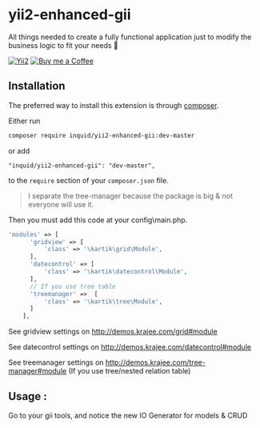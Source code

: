 # yii2-enhanced-gii
All things needed to create a fully functional application just to modify the business logic to fit your needs 🚀

[![Yii2](https://img.shields.io/badge/Powered_by-Yii_Framework-green.svg?style=flat)](http://www.yiiframework.com/)
[![Buy me a Coffee](https://www.buymeacoffee.com/assets/img/custom_images/orange_img.png)](https://www.buymeacoffee.com/inquid)

## Installation

The preferred way to install this extension is through [composer](http://getcomposer.org/download/).

Either run

```bash
composer require inquid/yii2-enhanced-gii:dev-master
```

or add

```
"inquid/yii2-enhanced-gii": "dev-master",
```

to the `require` section of your `composer.json` file.

> I separate the tree-manager because the package is big & not everyone will use it.

Then you must add this code at your config\main.php.

```php
'modules' => [
      'gridview' => [
          'class' => '\kartik\grid\Module',
      ],
      'datecontrol' => [
          'class' => '\kartik\datecontrol\Module',
      ],
      // If you use tree table
      'treemanager' =>  [
          'class' => '\kartik\tree\Module',
      ]
    ],
```
See gridview settings on http://demos.krajee.com/grid#module

See datecontrol settings on http://demos.krajee.com/datecontrol#module

See treemanager settings on http://demos.krajee.com/tree-manager#module (If you use tree/nested relation table)

## Usage :
Go to your gii tools, and notice the new IO Generator for models & CRUD
